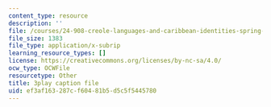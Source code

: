 ```yaml
---
content_type: resource
description: ''
file: /courses/24-908-creole-languages-and-caribbean-identities-spring-2017/ef3af163287cf60481b5d5c5f5445780_z6kTOFSZZmQ.srt
file_size: 1383
file_type: application/x-subrip
learning_resource_types: []
license: https://creativecommons.org/licenses/by-nc-sa/4.0/
ocw_type: OCWFile
resourcetype: Other
title: 3play caption file
uid: ef3af163-287c-f604-81b5-d5c5f5445780
---
```

